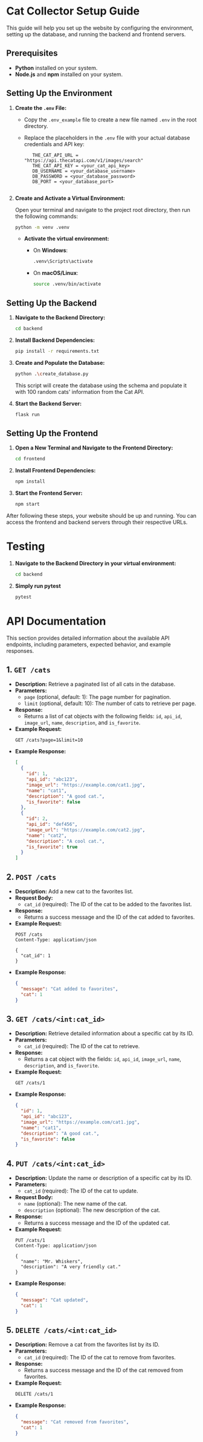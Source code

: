 # Cat Collector Setup Guide

This guide will help you set up the website by configuring the environment, setting up the database, and running the backend and frontend servers.

## Prerequisites

- **Python** installed on your system.
- **Node.js** and **npm** installed on your system.

## Setting Up the Environment

1. **Create the `.env` File:**

   - Copy the `.env_example` file to create a new file named `.env` in the root directory.
   - Replace the placeholders in the `.env` file with your actual database credentials and API key:

     ```plaintext
        THE_CAT_API_URL = "https://api.thecatapi.com/v1/images/search"
        THE_CAT_API_KEY = <your_cat_api_key>
        DB_USERNAME = <your_database_username>
        DB_PASSWORD = <your_database_password>
        DB_PORT = <your_database_port>
    ```

2. **Create and Activate a Virtual Environment:**

   Open your terminal and navigate to the project root directory, then run the following commands:

   ```bash
   python -m venv .venv
   ```

   - **Activate the virtual environment:**

     - On **Windows**:

       ```bash
       .venv\Scripts\activate
       ```

     - On **macOS/Linux**:

       ```bash
       source .venv/bin/activate
       ```

## Setting Up the Backend

1. **Navigate to the Backend Directory:**

   ```bash
   cd backend
   ```

2. **Install Backend Dependencies:**

   ```bash
   pip install -r requirements.txt
   ```

3. **Create and Populate the Database:**

   ```bash
   python .\create_database.py
   ```

   This script will create the database using the schema and populate it with 100 random cats' information from the Cat API.

4. **Start the Backend Server:**

   ```bash
   flask run
   ```

## Setting Up the Frontend

1. **Open a New Terminal and Navigate to the Frontend Directory:**

   ```bash
   cd frontend
   ```

2. **Install Frontend Dependencies:**

   ```bash
   npm install
   ```

3. **Start the Frontend Server:**

   ```bash
   npm start
   ```

After following these steps, your website should be up and running. You can access the frontend and backend servers through their respective URLs.

# Testing

1. **Navigate to the Backend Directory in your virtual environment:**

   ```bash
   cd backend
   ```

2. **Simply run pytest**

   ```bash
   pytest
   ```

# API Documentation

This section provides detailed information about the available API endpoints, including parameters, expected behavior, and example responses.

## 1. `GET /cats`

- **Description:** Retrieve a paginated list of all cats in the database.
- **Parameters:**
  - `page` (optional, default: 1): The page number for pagination.
  - `limit` (optional, default: 10): The number of cats to retrieve per page.
- **Response:**
  - Returns a list of cat objects with the following fields: `id`, `api_id`, `image_url`, `name`, `description`, and `is_favorite`.
- **Example Request:**
  ```http
  GET /cats?page=1&limit=10
  ```
- **Example Response:**
  ```json
  [
    {
      "id": 1,
      "api_id": "abc123",
      "image_url": "https://example.com/cat1.jpg",
      "name": "cat1",
      "description": "A good cat.",
      "is_favorite": false
    },
    {
      "id": 2,
      "api_id": "def456",
      "image_url": "https://example.com/cat2.jpg",
      "name": "cat2",
      "description": "A cool cat.",
      "is_favorite": true
    }
  ]
  ```

## 2. `POST /cats`

- **Description:** Add a new cat to the favorites list.
- **Request Body:**
  - `cat_id` (required): The ID of the cat to be added to the favorites list.
- **Response:**
  - Returns a success message and the ID of the cat added to favorites.
- **Example Request:**
  ```http
  POST /cats
  Content-Type: application/json

  {
    "cat_id": 1
  }
  ```
- **Example Response:**
  ```json
  {
    "message": "Cat added to favorites",
    "cat": 1
  }
  ```

## 3. `GET /cats/<int:cat_id>`

- **Description:** Retrieve detailed information about a specific cat by its ID.
- **Parameters:**
  - `cat_id` (required): The ID of the cat to retrieve.
- **Response:**
  - Returns a cat object with the fields: `id`, `api_id`, `image_url`, `name`, `description`, and `is_favorite`.
- **Example Request:**
  ```http
  GET /cats/1
  ```
- **Example Response:**
  ```json
  {
    "id": 1,
    "api_id": "abc123",
    "image_url": "https://example.com/cat1.jpg",
    "name": "cat1",
    "description": "A good cat.",
    "is_favorite": false
  }
  ```

## 4. `PUT /cats/<int:cat_id>`

- **Description:** Update the name or description of a specific cat by its ID.
- **Parameters:**
  - `cat_id` (required): The ID of the cat to update.
- **Request Body:**
  - `name` (optional): The new name of the cat.
  - `description` (optional): The new description of the cat.
- **Response:**
  - Returns a success message and the ID of the updated cat.
- **Example Request:**
  ```http
  PUT /cats/1
  Content-Type: application/json

  {
    "name": "Mr. Whiskers",
    "description": "A very friendly cat."
  }
  ```
- **Example Response:**
  ```json
  {
    "message": "Cat updated",
    "cat": 1
  }
  ```

## 5. `DELETE /cats/<int:cat_id>`

- **Description:** Remove a cat from the favorites list by its ID.
- **Parameters:**
  - `cat_id` (required): The ID of the cat to remove from favorites.
- **Response:**
  - Returns a success message and the ID of the cat removed from favorites.
- **Example Request:**
  ```http
  DELETE /cats/1
  ```
- **Example Response:**
  ```json
  {
    "message": "Cat removed from favorites",
    "cat": 1
  }
  ```
